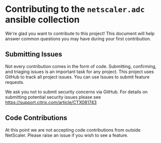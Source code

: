 # Contributing to the `netscaler.adc` ansible collection

We're glad you want to contribute to this project! This document will help answer common questions you may have during your first contribution.

## Submitting Issues

Not every contribution comes in the form of code. Submitting, confirming, and triaging issues is an important task for any project. This project uses GitHub to track all project issues. You can use Issues to submit feature requests.

We ask you not to submit security concerns via GitHub. For details on submitting potential security issues please see <https://support.citrix.com/article/CTX081743>

## Code Contributions

At this point we are not accepting code contributions from outside NetScaler. Please raise an issue if you wish to see a feature.

